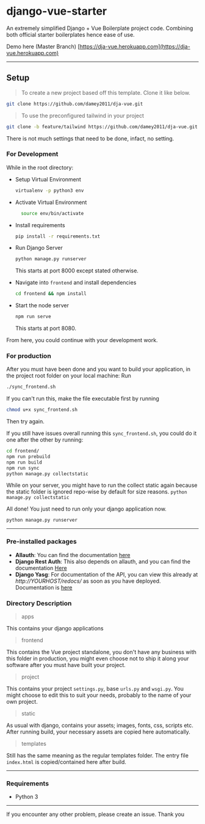 # django-vue-starter
An extremely simplified Django + Vue Boilerplate project code. Combining both official starter boilerplates hence ease of use.

Demo here (Master Branch) [https://dja-vue.herokuapp.com](https://dja-vue.herokuapp.com)

---

## Setup
> To create a new project based off this template. Clone it like below.

```bash
git clone https://github.com/damey2011/dja-vue.git
```

> To use the preconfigured tailwind in your project

```bash
git clone -b feature/tailwind https://github.com/damey2011/dja-vue.git
```

There is not much settings that need to be done, infact, no setting.

### For Development 
While in the root directory:
- Setup Virtual Environment 

  ```bash
  virtualenv -p python3 env
  ```
- Activate Virtual Environment

  ```bash
    source env/bin/activate
  ```
- Install requirements

  ```bash
  pip install -r requirements.txt
  ```
- Run Django Server

  ```bash
  python manage.py runserver
  ```
  This starts at port 8000 except stated otherwise.
  
- Navigate into `frontend` and install dependencies

  ```bash
  cd frontend && npm install
  ```
- Start the node server

  ```bash
  npm run serve
  ```
  This starts at port 8080.
  
From here, you could continue with your development work.

### For production
After you must have been done and you want to build your application, in the project root folder on your local machine:
Run 

```bash
./sync_frontend.sh
```

If you can't run this, make the file executable first by running

```bash
chmod u+x sync_frontend.sh
```
Then try again.

If you still have issues overall running this `sync_frontend.sh`, you could do it one after the other by running:

```bash
cd frontend/
npm run prebuild
npm run build
npm run sync
python manage.py collectstatic
```

While on your server, you might have to run the collect static again because the static folder is ignored repo-wise by default
for size reasons. `python manage.py collectstatic`


All done! You just need to run only your django application now. 

```bash
python manage.py runserver
```

---

### Pre-installed packages

- **Allauth**: You can find the documentation [here](https://django-allauth.readthedocs.io/en/latest/)
- **Django Rest Auth**: This also depends on allauth, and you can find the documentation [Here](https://django-rest-auth.readthedocs.io/en/latest/)
- **Django Yasg**: For documentation of the API, you can view this already at *http://YOURHOST/redocs/* as soon as you have deployed. Documentation is [here](https://github.com/axnsan12/drf-yasg)

### Directory Description

> apps

This contains your django applications

> frontend

This contains the Vue project standalone, you don't have any business with this folder in production, you might even choose not to ship it 
along your software after you must have built your project.

> project

This contains your project `settings.py`, base `urls.py` and `wsgi.py`. You might choose to edit this to suit your needs, probably to the 
name of your own project.

> static

As usual with django, contains your assets; images, fonts, css, scripts etc. After running build, your necessary assets are copied here
automatically.

> templates

Still has the same meaning as the regular templates folder. The entry file `index.html` is copied/contained here after build.

---

### Requirements

- Python 3

---

If you encounter any other problem, please create an issue. Thank you
